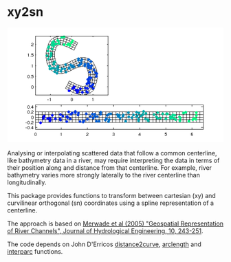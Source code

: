 # xy2sn

![](xy2sn.png)

Analysing or interpolating scattered data that follow a common centerline, like bathymetry data in a river, may require interpreting the data in terms of their position along and distance from that centerline. For example, river bathymetry varies more strongly laterally to the river centerline than longitudinally.

This package provides functions to transform between cartesian (xy) and curvilinear orthogonal (sn) coordinates using a spline representation of a centerline.

The approach is based on [Merwade et al (2005) "Geospatial Representation of River Channels", Journal of Hydrological Engineering, 10, 243-251](http://ascelibrary.org/doi/abs/10.1061/(ASCE)1084-0699(2005)10:3(243)).

The code depends on John D'Erricos [distance2curve](http://www.mathworks.com/matlabcentral/fileexchange/34869-distance2curve), [arclength](http://www.mathworks.com/matlabcentral/fileexchange/34871-arclength) and [interparc](http://www.mathworks.com/matlabcentral/fileexchange/34874-interparc) functions.
